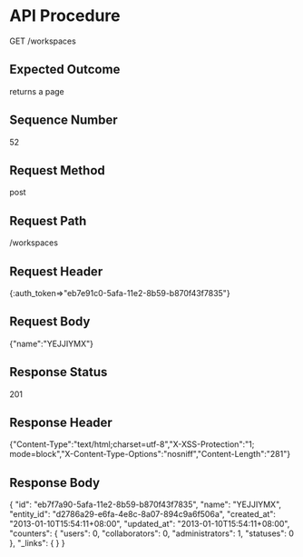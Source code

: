 # API Procedure
GET /workspaces
## Expected Outcome
returns a page
## Sequence Number
52
## Request Method
post
## Request Path
/workspaces
## Request Header
{:auth_token=>"eb7e91c0-5afa-11e2-8b59-b870f43f7835"}
## Request Body
{"name":"YEJJIYMX"}

## Response Status
201
## Response Header
{"Content-Type":"text/html;charset=utf-8","X-XSS-Protection":"1; mode=block","X-Content-Type-Options":"nosniff","Content-Length":"281"}

## Response Body
{
  "id": "eb7f7a90-5afa-11e2-8b59-b870f43f7835",
  "name": "YEJJIYMX",
  "entity_id": "d2786a29-e6fa-4e8c-8a07-894c9a6f506a",
  "created_at": "2013-01-10T15:54:11+08:00",
  "updated_at": "2013-01-10T15:54:11+08:00",
  "counters": {
    "users": 0,
    "collaborators": 0,
    "administrators": 1,
    "statuses": 0
  },
  "_links": {
  }
}
